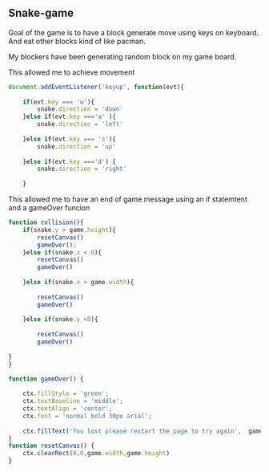 ## Snake-game

Goal of the game is to have a block generate move using keys on keyboard. And eat other blocks kind of like pacman. 

My blockers have been generating random block on my game board.

This allowed me to achieve movement

```javascript
document.addEventListener('keyup', function(evt){
    
    if(evt.key === 'w'){
        snake.direction = 'down' 
    }else if(evt.key ==='a' ){
        snake.direction = 'left'
    
    }else if(evt.key === 's'){
        snake.direction = 'up'
    
    }else if(evt.key ==='d') {
        snake.direction = 'right'
        
    }
```

This allowed me to have an end of game message using an if statemtent and a gameOver funcion

```javascript
function collision(){
    if(snake.y > game.height){
        resetCanvas()
        gameOver();
    }else if(snake.x < 0){
        resetCanvas()
        gameOver()
    
    }else if(snake.x > game.width){
        
        resetCanvas()
        gameOver()
        
    }else if(snake.y <0){
    
        resetCanvas()
        gameOver()
        
}
}

function gameOver() {
    
    ctx.fillStyle = 'green';
    ctx.textBaseline = 'middle'; 
    ctx.textAlign = 'center'; 
    ctx.font = 'normal bold 30px arial';
    
    ctx.fillText('You lost please restart the page to try again',  game.width/2 , game.height/2);
}
function resetCanvas() {
    ctx.clearRect(0,0,game.width,game.height)
}
```



